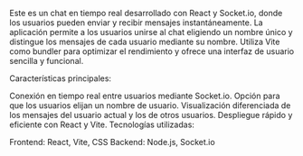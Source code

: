 Este es un chat en tiempo real desarrollado con React y Socket.io, donde los usuarios pueden enviar y recibir mensajes instantáneamente. La aplicación permite a los usuarios unirse al chat eligiendo un nombre único y distingue los mensajes de cada usuario mediante su nombre. Utiliza Vite como bundler para optimizar el rendimiento y ofrece una interfaz de usuario sencilla y funcional.

Características principales:

Conexión en tiempo real entre usuarios mediante Socket.io.
Opción para que los usuarios elijan un nombre de usuario.
Visualización diferenciada de los mensajes del usuario actual y los de otros usuarios.
Despliegue rápido y eficiente con React y Vite.
Tecnologías utilizadas:

Frontend: React, Vite, CSS
Backend: Node.js, Socket.io
